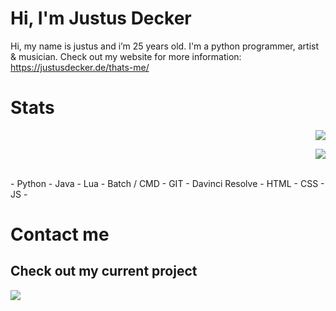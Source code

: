 # Hi, I'm Justus Decker
Hi, my name is justus and i’m 25 years old. I'm a python programmer, artist & musician.
Check out my website for more information: https://justusdecker.de/thats-me/
# Stats


<p align="right" width="100%">
   <img src="https://github-readme-stats.vercel.app/api?username=justusdecker&show_icons=true&theme=gotham">
</p>
<p align="right" width="100%">
   <img src="https://github-readme-stats.vercel.app/api/top-langs/?username=justusdecker&langs_count=15&theme=gotham&layout=compact">
</p>
<br clear="right"/>
- Python
- Java
- Lua
- Batch / CMD
- GIT
- Davinci Resolve
- HTML
- CSS
- JS
- 


# Contact me

## Check out my current project
<img src="https://github-readme-stats.vercel.app/api/pin/?username=justusdecker&repo=pygame-engine&theme=gotham">
